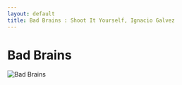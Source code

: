 ```yaml
---
layout: default
title: Bad Brains : Shoot It Yourself, Ignacio Galvez
---
```


# Bad Brains

![Bad Brains](http://assets.farmhouse.co/publishing/1-shoot-it-yourself/images/bad-brains-1.jpg)
